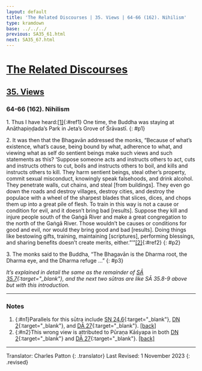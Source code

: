 ```yaml
---
layout: default
title: 'The Related Discourses | 35. Views | 64-66 (162). Nihilism'
type: kramdown
base: ../../../
previous: SA35_61.html
next: SA35_67.html
---
```


# [The Related Discourses](../index.html)
## [35. Views](index.html)
### 64-66 (162). Nihilism

1\. Thus I have heard:[\[1\]](#n1){:#ref1} One time, the Buddha was staying at Anāthapiṇḍada’s Park in Jeta’s Grove of Śrāvastī.
{: #p1}

2\. It was then that the Bhagavān addressed the monks, “Because of what’s existence, what’s cause, being bound by what, adherence to what, and viewing what as self do sentient beings make such views and such statements as this? ‘Suppose someone acts and instructs others to act, cuts and instructs others to cut, boils and instructs others to boil, and kills and instructs others to kill. They harm sentient beings, steal other’s property, commit sexual misconduct, knowingly speak falsehoods, and drink alcohol. They penetrate walls, cut chains, and steal [from buildings]. They even go down the roads and destroy villages, destroy cities, and destroy the populace with a wheel of the sharpest blades that slices, dices, and chops them up into a great pile of flesh. To train in this way is not a cause or condition for evil, and it doesn’t bring bad [results]. Suppose they kill and injure people south of the Gaṅgā River and make a great congregation to the north of the Gaṅgā River. Those wouldn’t be causes or conditions for good and evil, nor would they bring good and bad [results]. Doing things like bestowing gifts, training, maintaining [scriptures], performing blessings, and sharing benefits doesn’t create merits, either.”’”[\[2\]](#n2){:#ref2}
{: #p2}

3\. The monks said to the Buddha, “The Bhagavān is the Dharma root, the Dharma eye, and the Dharma refuge …”
{: #p3}

<em>It’s explained in detail the same as the remainder of [SĀ 35.7](SA35_7.html){:target="_blank"}, and the next two sūtras are like SĀ 35.8-9 above but with this introduction.</em>

---

### Notes

1. {:#n1}Parallels for this sūtra include [SN 24.6](https://suttacentral.net/sn24.6){:target="_blank"}, [DN 2](https://suttacentral.net/dn2){:target="_blank"}, and [DĀ 27](../../dirgha/DA_27.html){:target="_blank"}. [\[back\]](#ref1)
2. {:#n2}This wrong view is attributed to Pūraṇa Kāśyapa in both [DN 2](https://suttacentral.net/dn2){:target="_blank"} and [DĀ 27](../../dirgha/DA_27.html){:target="_blank"}. [\[back\]](#ref2)

---

Translator: Charles Patton
{: .translator}
Last Revised: 1 November 2023
{: .revised}
